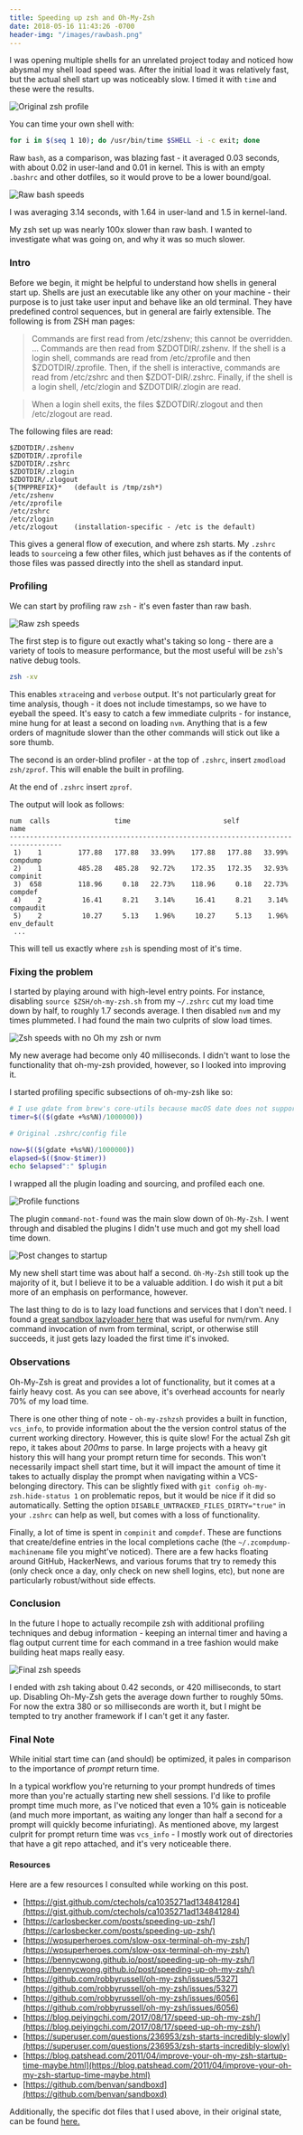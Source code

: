 ```yaml
---
title: Speeding up zsh and Oh-My-Zsh
date: 2018-05-16 11:43:26 -0700
header-img: "/images/rawbash.png"
---
```


I was opening multiple shells for an unrelated project today and noticed how abysmal my shell load speed was. After the initial load it was relatively fast, but the actual shell start up was noticeably slow. I timed it with `time` and these were the results.

<picture class="centered-image">
  <source srcset="/images/origzsh.webp" type="image/webp">
  <source srcset="/images/origzsh.png" type="image/jpeg"> 
  <img alt="Original zsh profile" class="centered-image" src="/images/origzsh.png">
</picture>

You can time your own shell with: 

```bash
for i in $(seq 1 10); do /usr/bin/time $SHELL -i -c exit; done
``` 

Raw `bash`, as a comparison, was blazing fast - it averaged 0.03 seconds, with about 0.02 in user-land and 0.01 in kernel. This is with an empty `.bashrc` and other dotfiles, so it would prove to be a lower bound/goal.

<picture class="centered-image">
  <source srcset="/images/rawbash.webp" type="image/webp">
  <source srcset="/images/rawbash.png" type="image/jpeg"> 
  <img alt="Raw bash speeds" class="centered-image" src="/images/rawbash.png">
</picture>

I was averaging 3.14 seconds, with 1.64 in user-land and 1.5 in kernel-land. 

My zsh set up was nearly 100x slower than raw bash. I wanted to investigate what was going on, and why it was so much slower. 

### Intro

Before we begin, it might be helpful to understand how shells in general start up. Shells are just an executable like any other on your machine - their purpose is to just take user input and behave like an old terminal. They have predefined control sequences, but in general are fairly extensible. The following is from ZSH man pages:

> Commands are first read from /etc/zshenv; this cannot be overridden. ... Commands are then read from $ZDOTDIR/.zshenv. If the shell is a login shell, commands are read from /etc/zprofile and then $ZDOTDIR/.zprofile. Then, if the shell is interactive, commands are read from /etc/zshrc and then $ZDOT-DIR/.zshrc. Finally, if the shell is a login shell, /etc/zlogin and $ZDOTDIR/.zlogin are read.

> When a login shell exits, the files $ZDOTDIR/.zlogout and then /etc/zlogout are read.

The following files are read:

```
$ZDOTDIR/.zshenv
$ZDOTDIR/.zprofile
$ZDOTDIR/.zshrc
$ZDOTDIR/.zlogin
$ZDOTDIR/.zlogout
${TMPPREFIX}*   (default is /tmp/zsh*)
/etc/zshenv
/etc/zprofile
/etc/zshrc
/etc/zlogin
/etc/zlogout    (installation-specific - /etc is the default)
```

This gives a general flow of execution, and where zsh starts. My `.zshrc` leads to `source`ing a few other files, which just behaves as if the contents of those files was passed directly into the shell as standard input. 

### Profiling

We can start by profiling raw `zsh` - it's even faster than raw bash. 

<picture class="centered-image">
  <source srcset="/images/rawzsh.webp" type="image/webp">
  <source srcset="/images/rawzsh.png" type="image/jpeg"> 
  <img alt="Raw zsh speeds" class="centered-image" src="/images/rawzsh.png">
</picture>

The first step is to figure out exactly what's taking so long - there are a variety of tools to measure performance, but the most useful will be `zsh`'s native debug tools. 

```bash
zsh -xv
```

This enables `xtrace`ing and `verbose` output. It's not particularly great for time analysis, though - it does not include timestamps, so we have to eyeball the speed. It's easy to catch a few immediate culprits - for instance, mine hung for at least a second on loading `nvm`. Anything that is a few orders of magnitude slower than the other commands will stick out like a sore thumb. 

The second is an order-blind profiler - at the top of `.zshrc`, insert `zmodload zsh/zprof`. This will enable the built in profiling.

At the end of `.zshrc` insert `zprof`.

The output will look as follows:

	num  calls                time                       self            name
	-----------------------------------------------------------------------------------
	 1)    1         177.88   177.88   33.99%    177.88   177.88   33.99%  compdump
	 2)    1         485.28   485.28   92.72%    172.35   172.35   32.93%  compinit
	 3)  658         118.96     0.18   22.73%    118.96     0.18   22.73%  compdef
	 4)    2          16.41     8.21    3.14%     16.41     8.21    3.14%  compaudit
	 5)    2          10.27     5.13    1.96%     10.27     5.13    1.96%  env_default
	 ...

This will tell us exactly where `zsh` is spending most of it's time. 

### Fixing the problem

I started by playing around with high-level entry points. For instance, disabling `source $ZSH/oh-my-zsh.sh` from my `~/.zshrc` cut my load time down by half, to roughly 1.7 seconds average. I then disabled `nvm` and my times plummeted. I had found the main two culprits of slow load times. 

<picture class="centered-image">
  <source srcset="/images/zshNoOmzNoNvm.webp" type="image/webp">
  <source srcset="/images/zshNoOmzNoNvm.png" type="image/jpeg"> 
  <img alt="Zsh speeds with no Oh my zsh or nvm" class="centered-image" src="/images/zshNoOmzNoNvm.png">
</picture>

My new average had become only 40 milliseconds. I didn't want to lose the functionality that oh-my-zsh provided, however, so I looked into improving it. 

I started profiling specific subsections of oh-my-zsh like so: 

```bash
# I use gdate from brew's core-utils because macOS date does not support nanoseconds
timer=$(($(gdate +%s%N)/1000000)) 

# Original .zshrc/config file

now=$(($(gdate +%s%N)/1000000))
elapsed=$(($now-$timer))
echo $elapsed":" $plugin
```

I wrapped all the plugin loading and sourcing, and profiled each one.

<picture class="centered-image">
  <source srcset="/images/profiledfuncs.webp" type="image/webp">
  <source srcset="/images/profiledfuncs.png" type="image/jpeg"> 
  <img alt="Profile functions" class="centered-image" src="/images/profiledfuncs.png">
</picture>

The plugin `command-not-found` was the main slow down of `Oh-My-Zsh`. I went through and disabled the plugins I didn't use much and got my shell load time down. 

<picture class="centered-image">
  <source srcset="/images/postopt.webp" type="image/webp">
  <source srcset="/images/postopt.png" type="image/jpeg"> 
  <img alt="Post changes to startup" class="centered-image" src="/images/postopt.png">
</picture>

My new shell start time was about half a second. `Oh-My-Zsh` still took up the majority of it, but I believe it to be a valuable addition. I do wish it put a bit more of an emphasis on performance, however. 

The last thing to do is to lazy load functions and services that I don't need. I found a [great sandbox lazyloader here](https://github.com/benvan/sandboxd) that was useful for nvm/rvm. Any command invocation of nvm from terminal, script, or otherwise still succeeds, it just gets lazy loaded the first time it's invoked. 

### Observations

Oh-My-Zsh is great and provides a lot of functionality, but it comes at a fairly heavy cost. As you can see above, it's overhead accounts for nearly 70% of my load time. 

There is one other thing of note - `oh-my-zshzsh` provides a built in function, `vcs_info`, to provide information about the the version control status of the current working directory. However, this is quite slow! For the actual Zsh git repo, it takes about *200ms* to parse. In large projects with a heavy git history this will hang your prompt return time for seconds. This won't necessarily impact shell start time, but it will impact the amount of time it takes to actually display the prompt when navigating within a VCS-belonging directory. This can be slightly fixed with `git config oh-my-zsh.hide-status 1` on problematic repos, but it would be nice if it did so automatically. Setting the option `DISABLE_UNTRACKED_FILES_DIRTY="true"` in your `.zshrc` can help as well, but comes with a loss of functionality.

Finally, a lot of time is spent in `compinit` and `compdef`. These are functions that create/define entries in the local completions cache (the `~/.zcompdump-machinename` file you might've noticed). There are a few hacks floating around GitHub, HackerNews, and various forums that try to remedy this (only check once a day, only check on new shell logins, etc), but none are particularly robust/without side effects.

### Conclusion

In the future I hope to actually recompile zsh with additional profiling techniques and debug information - keeping an internal timer and having a flag output current time for each command in a tree fashion would make building heat maps really easy. 

<picture class="centered-image">
  <source srcset="/images/zsh_final.webp" type="image/webp">
  <source srcset="/images/zsh_final.png" type="image/jpeg"> 
  <img alt="Final zsh speeds" class="centered-image" src="/images/zsh_final.png">
</picture>

I ended with zsh taking about 0.42 seconds, or 420 milliseconds, to start up. Disabling Oh-My-Zsh gets the average down further to roughly 50ms. For now the extra 380 or so milliseconds are worth it, but I might be tempted to try another framework if I can't get it any faster.


### Final Note

While initial start time can (and should) be optimized, it pales in comparison to the importance of *prompt* return time. 

In a typical workflow you're returning to your prompt hundreds of times more than you're actually starting new shell sessions. I'd like to profile prompt time much more, as I've noticed that even a 10% gain is noticeable (and much more important, as waiting any longer than half a second for a prompt will quickly become infuriating). As mentioned above, my largest culprit for prompt return time was `vcs_info` - I mostly work out of directories that have a git repo attached, and it's very noticeable there.


#### Resources

Here are a few resources I consulted while working on this post.

* [https://gist.github.com/ctechols/ca1035271ad134841284](https://gist.github.com/ctechols/ca1035271ad134841284)
* [https://carlosbecker.com/posts/speeding-up-zsh/](https://carlosbecker.com/posts/speeding-up-zsh/)
* [https://wpsuperheroes.com/slow-osx-terminal-oh-my-zsh/](https://wpsuperheroes.com/slow-osx-terminal-oh-my-zsh/)
* [https://bennycwong.github.io/post/speeding-up-oh-my-zsh/](https://bennycwong.github.io/post/speeding-up-oh-my-zsh/)
* [https://github.com/robbyrussell/oh-my-zsh/issues/5327](https://github.com/robbyrussell/oh-my-zsh/issues/5327)
* [https://github.com/robbyrussell/oh-my-zsh/issues/6056](https://github.com/robbyrussell/oh-my-zsh/issues/6056)
* [https://blog.peiyingchi.com/2017/08/17/speed-up-oh-my-zsh/](https://blog.peiyingchi.com/2017/08/17/speed-up-oh-my-zsh/)
* [https://superuser.com/questions/236953/zsh-starts-incredibly-slowly](https://superuser.com/questions/236953/zsh-starts-incredibly-slowly)
* [https://blog.patshead.com/2011/04/improve-your-oh-my-zsh-startup-time-maybe.html](https://blog.patshead.com/2011/04/improve-your-oh-my-zsh-startup-time-maybe.html)
* [https://github.com/benvan/sandboxd](https://github.com/benvan/sandboxd)

Additionally, the specific dot files that I used above, in their original state, can be found [here.](https://github.com/jonluca/dotfiles/tree/551234df4d4527d6990ae3ea681bf015da8a0570)